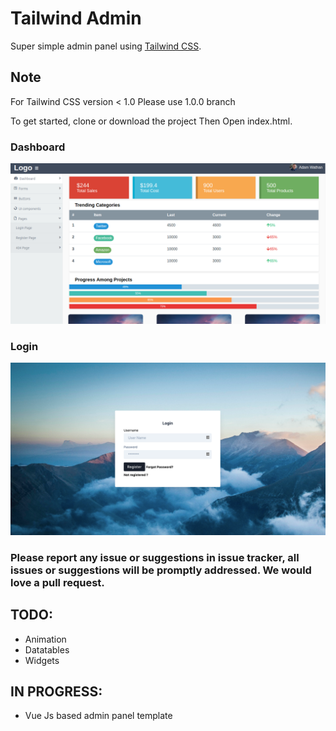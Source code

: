 # Tailwind Admin

Super simple admin panel using [Tailwind CSS](https://tailwindcss.com).

## Note
For Tailwind CSS version < 1.0
Please use 1.0.0 branch

To get started, clone or download the project
Then Open index.html.

### Dashboard
![Image of Yaktocat](dist/images/dashboard.png)

### Login

![Image of Yaktocat](dist/images/login.png)

### Please report any issue or suggestions in issue tracker, all issues or suggestions will be promptly addressed. We would love a pull request.


## TODO:
 * Animation
 * Datatables
 * Widgets

## IN PROGRESS:
 * Vue Js based admin panel template
 

